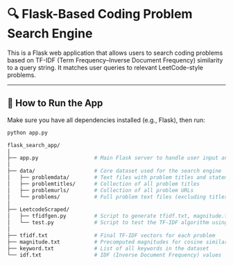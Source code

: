 # 🔍 Flask-Based Coding Problem Search Engine

This is a Flask web application that allows users to search coding problems based on TF-IDF (Term Frequency–Inverse Document Frequency) similarity to a query string. It matches user queries to relevant LeetCode-style problems.

---

## 🚀 How to Run the App

Make sure you have all dependencies installed (e.g., Flask), then run:

```bash
python app.py

flask_search_app/
│
├── app.py                  # Main Flask server to handle user input and display results
│
├── data/                   # Core dataset used for the search engine
│   ├── problemdata/        # Text files with problem titles and statements (used for TF-IDF generation)
│   ├── problemtitles/      # Collection of all problem titles
│   ├── problemurls/        # Collection of all problem URLs
│   └── problems/           # Full problem text files (excluding titles)
│
├── LeetcodeScraped/
│   ├── tfidfgen.py         # Script to generate tfidf.txt, magnitude.txt, keyword.txt, and idf.txt
│   └── test.py             # Script to test the TF-IDF algorithm using 5 sample files and a sample query
│
├── tfidf.txt               # Final TF-IDF vectors for each problem
├── magnitude.txt           # Precomputed magnitudes for cosine similarity
├── keyword.txt             # List of all keywords in the dataset
└── idf.txt                 # IDF (Inverse Document Frequency) values

